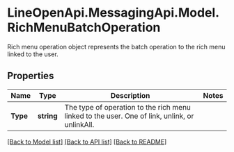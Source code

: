 # LineOpenApi.MessagingApi.Model.RichMenuBatchOperation
Rich menu operation object represents the batch operation to the rich menu linked to the user.

## Properties

Name | Type | Description | Notes
------------ | ------------- | ------------- | -------------
**Type** | **string** | The type of operation to the rich menu linked to the user. One of link, unlink, or unlinkAll. | 

[[Back to Model list]](../README.md#documentation-for-models) [[Back to API list]](../README.md#documentation-for-api-endpoints) [[Back to README]](../README.md)

